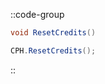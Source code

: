 ::code-group
  ```csharp [Method]
  void ResetCredits()
  ```
  ```csharp [Example]
  CPH.ResetCredits();
  ```
::